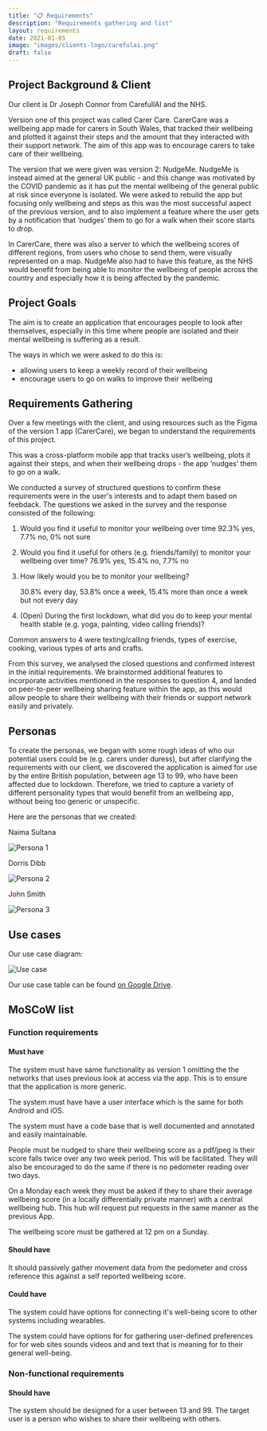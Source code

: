 ```yaml
---
title: "📋 Requirements"
description: "Requirements gathering and list"
layout: requirements
date: 2021-01-05
image: "images/clients-logo/carefulai.png"
draft: false
---
```


## Project Background & Client
Our client is Dr Joseph Connor from CarefullAI and the NHS.

Version one of this project was called Carer Care. CarerCare was a wellbeing app made for carers in South Wales, that tracked their wellbeing and plotted it against their steps and the amount that they interacted with their support network. The aim of this app was to encourage carers to take care of their wellbeing.

The version that we were given was version 2: NudgeMe. NudgeMe is instead aimed at the general UK public - and this change was motivated by the COVID pandemic as it has put the mental wellbeing of the general public at risk since everyone is isolated. We were asked to rebuild the app but focusing only wellbeing and steps as this was the most successful aspect of the previous version, and to also implement a feature where the user gets by a notification that ‘nudges’ them to go for a walk when their score starts to drop.

In CarerCare, there was also a server to which the wellbeing scores of different regions, from users who chose to send them, were visually represented on a map. NudgeMe also had to have this feature, as the NHS would benefit from being able to monitor the wellbeing of people across the country and especially how it is being affected by the pandemic. 

## Project Goals
The aim is to create an application that encourages people to look after themselves, especially in this time where people are isolated and their mental wellbeing is suffering as a result.

The ways in which we were asked to do this is:
- allowing users to keep a weekly record of their wellbeing
- encourage users to go on walks to improve their wellbeing

## Requirements Gathering
Over a few meetings with the client, and using resources such as the Figma of the version 1 app (CarerCare), we began to understand the requirements of this project.

This was a cross-platform mobile app that tracks user’s wellbeing, plots it against their steps, and when their wellbeing drops - the app ‘nudges’ them to go on a walk. 

We conducted a survey of structured questions to confirm these requirements were in the user's interests and to adapt them based on feebdack. The questions we asked in the survey and the response consisted of the following:

1. Would you find it useful to monitor your wellbeing over time 
    92.3% yes, 7.7% no, 0% not sure

2. Would you find it useful for others (e.g. friends/family) to monitor your wellbeing over time? 
    76.9% yes, 15.4% no, 7.7% no

3. How likely would you be to monitor your wellbeing?  

    30.8% every day, 53.8% once a week, 15.4% more than once a week but not every day

4. (Open) During the first lockdown, what did you do to keep your mental health stable (e.g. yoga, painting, video calling friends)? 
        
Common answers to 4 were texting/calling friends, types of exercise, cooking, various types of arts and crafts.

From this survey, we analysed the closed questions and confirmed interest in the initial requirements. We brainstormed additional features to incorporate activities mentioned in the responses to question 4, and landed on peer-to-peer wellbeing sharing feature within the app, as this would allow people to share their wellbeing with their friends or support network easily and privately.

## Personas

To create the personas, we began with some rough ideas of who our potential users could be (e.g. carers under duress), but after clarifying the requirements with our client, we discovered the application is aimed for use by the entire British population, between age 13 to 99, who have been affected due to lockdown. Therefore, we tried to capture a variety of different personality types that would benefit from an wellbeing app, without being too generic or unspecific.

Here are the personas that we created:

Naima Sultana

![Persona 1](naima_persona.png "Naima Sultana")

Dorris Dibb

![Persona 2](dorris_persona.png "Dorris Dibb")

John Smith

![Persona 3](john_persona.png "John Smith")

## Use cases

Our use case diagram:

![Use case](use_case.png "user")

Our use case table can be found [on Google Drive](https://drive.google.com/file/d/1ByhhvDdvM3YLbZacD7vf7w1CJf-8_3VT/view?usp=sharing).

## MoSCoW list
### Function requirements
#### Must have
The system must have same functionality as version 1 omitting the the networks that uses previous look at access via the app. This is to ensure that the application is more generic. 

The system must have have a user interface which is the same for both Android and iOS. 

The system must have a code base that is well documented and annotated and easily maintainable.

People must be nudged to share their wellbeing score as a pdf/jpeg is their score falls twice over any two week period. This will be facilitated. They will also be encouraged to do the same if there is no pedometer reading over two days. 

On a Monday each week they must be asked if they to share their average wellbeing score (in a locally differentially private manner) with a central wellbeing hub. This hub will request put requests in the same manner as the previous App.

The wellbeing score must be gathered at 12 pm on a Sunday.

#### Should have

It should passively gather movement data from the pedometer and cross reference this against a self reported wellbeing score.

#### Could have
The system could have options for connecting it's well-being score to other systems including wearables.

The system could have options for for gathering user-defined preferences for for web sites sounds videos and and text that is meaning for to their general well-being.

### Non-functional requirements
#### Should have
The system should be designed for a user between 13 and 99.
The target user is a person who wishes to share their wellbeing with others.

